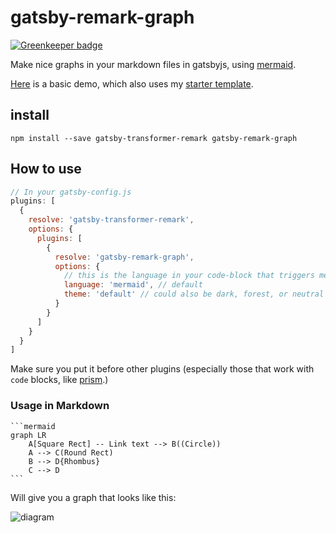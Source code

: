 # gatsby-remark-graph

[![Greenkeeper badge](https://badges.greenkeeper.io/konsumer/gatsby-remark-graph.svg)](https://greenkeeper.io/)

Make nice graphs in your markdown files in gatsbyjs, using [mermaid](https://mermaidjs.github.io/).

[Here](https://remark-graph-demo.netlify.com/graphdemo) is a basic demo, which also uses my [starter template](https://github.com/konsumer/gatsby-starter-bootstrap-netlify/).

## install

`npm install --save gatsby-transformer-remark gatsby-remark-graph`


## How to use

```js
// In your gatsby-config.js
plugins: [
  {
    resolve: 'gatsby-transformer-remark',
    options: {
      plugins: [
        {
          resolve: 'gatsby-remark-graph',
          options: {
            // this is the language in your code-block that triggers mermaid parsing
            language: 'mermaid', // default
            theme: 'default' // could also be dark, forest, or neutral
          }
        }
      ]
    }
  }
]
```

Make sure you put it before other plugins (especially those that work with `code` blocks, like [prism](https://www.gatsbyjs.org/packages/gatsby-remark-prismjs/).)

### Usage in Markdown

    ```mermaid
    graph LR
        A[Square Rect] -- Link text --> B((Circle))
        A --> C(Round Rect)
        B --> D{Rhombus}
        C --> D
    ```

Will give you a graph that looks like this:

![diagram](graph.png)
